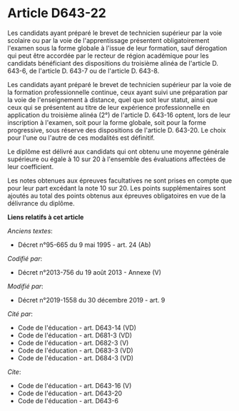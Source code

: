 # Article D643-22

Les candidats ayant préparé le brevet de technicien supérieur par la voie scolaire ou par la voie de l'apprentissage
présentent obligatoirement l'examen sous la forme globale à l'issue de leur formation, sauf dérogation qui peut être accordée
par le recteur de région académique pour les candidats bénéficiant des dispositions du troisième alinéa de l'article D.
643-6, de l'article D. 643-7 ou de l'article D. 643-8.

Les candidats ayant préparé le brevet de technicien supérieur par la voie de la formation professionnelle continue, ceux
ayant suivi une préparation par la voie de l'enseignement à distance, quel que soit leur statut, ainsi que ceux qui se
présentent au titre de leur expérience professionnelle en application du troisième alinéa (2°) de l'article D. 643-16 optent,
lors de leur inscription à l'examen, soit pour la forme globale, soit pour la forme progressive, sous réserve des
dispositions de l'article D. 643-20. Le choix pour l'une ou l'autre de ces modalités est définitif.

Le diplôme est délivré aux candidats qui ont obtenu une moyenne générale supérieure ou égale à 10 sur 20 à l'ensemble des
évaluations affectées de leur coefficient.

Les notes obtenues aux épreuves facultatives ne sont prises en compte que pour leur part excédant la note 10 sur 20. Les
points supplémentaires sont ajoutés au total des points obtenus aux épreuves obligatoires en vue de la délivrance du diplôme.

**Liens relatifs à cet article**

_Anciens textes_:

  - Décret n°95-665 du 9 mai 1995 - art. 24 (Ab)

_Codifié par_:

  - Décret n°2013-756 du 19 août 2013 -  Annexe (V)

_Modifié par_:

  - Décret n°2019-1558 du 30 décembre 2019 - art. 9

_Cité par_:

  - Code de l'éducation - art. D643-14 (VD)
  - Code de l'éducation - art. D681-3 (VD)
  - Code de l'éducation - art. D682-3 (V)
  - Code de l'éducation - art. D683-3 (VD)
  - Code de l'éducation - art. D684-3 (VD)

_Cite_:

  - Code de l'éducation - art. D643-16 (V)
  - Code de l'éducation - art. D643-20
  - Code de l'éducation - art. D643-6
